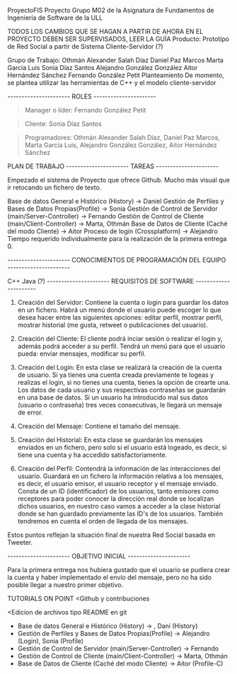 ProyectoFIS
Proyecto Grupo M02 de la Asignatura de Fundamentos de Ingeniería de Software de la ULL

TODOS LOS CAMBIOS QUE SE HAGAN A PARTIR DE AHORA EN EL PROYECTO DEBEN SER SUPERVISADOS, LEER LA GUÍA
Producto:
Prototipo de Red Social a partir de Sistema Cliente-Servidor (?)

Grupo de Trabajo:
Othmán Alexander Salah Díaz
Daniel Paz Marcos
Marta García Luis
Sonia Díaz Santos
Alejandro González González
Aitor Hernández Sánchez
Fernando González Petit
Planteamiento
De momento, se plantea utilizar las herramientas de C++ y el modelo cliente-servidor

---------------------- ROLES ----------------------

> Manager o líder: Fernando González Petit

> Cliente: Sonia Díaz Santos

> Programadores: Othmán Alexander Salah Díaz, Daniel Paz Marcos, Marta García Luis, Alejandro González González, Aitor Hernández Sánchez

PLAN DE TRABAJO
---------------------- TAREAS ----------------------

Empezado el sistema de Proyecto que ofrece Github. Mucho más visual que ir retocando un fichero de texto.

Base de datos General e Histórico (History) -> Daniel
Gestión de Perfiles y Bases de Datos Propias(Profile) -> Sonia
Gestión de Control de Servidor (main/Server-Controller) -> Fernando
Gestión de Control de Cliente (main/Client-Controller) -> Marta, Othmán
Base de Datos de Cliente (Caché del modo Cliente) -> Aitor
Proceso de login (Crossplatform) -> Alejandro
Tiempo requerido individualmente para la realización de la primera entrega 0.

---------------------- CONOCIMIENTOS DE PROGRAMACIÓN DEL EQUIPO ----------------------

C++
Java
(?)
---------------------- REQUISITOS DE SOFTWARE ----------------------

1. Creación del Servidor: Contiene la cuenta o login para guardar los datos en un fichero. Habrá un menú donde el usuario puede escoger lo que desea hacer entre las siguientes opciones: editar perfil, mostrar perfil, mostrar historial (me gusta, retweet o publicaciones del usuario).

2. Creación del Cliente: El cliente podrá inciar sesión o realizar el login y, además podrá acceder a su perfil. Tendrá un menú para que el usuario pueda: enviar mensajes, modificar su perfil.

3. Creación del Login: En esta clase se realizará la creación de la cuenta de usuario. Si ya tienes una cuenta creada previamente te logeas y realizas el login, si no tienes una cuenta, tienes la opción de crearte una. Los datos de cada usuario y sus respectivas contraseñas se guardarán en una base de datos. Si un usuario ha introducido mal sus datos (usuario o contraseña) tres veces consecutivas, le llegará un mensaje de error.

4. Creación del Mensaje: Contiene el tamaño del mensaje.

5. Creación del Historial: En esta clase se guardarán los mensajes enviados en un fichero, pero solo si el usuario está logeado, es decir, si tiene una cuenta y ha accedido satisfactoriamente.

6. Creación del Perfil: Contendrá la información de las interacciones del usuario. Guardará en un fichero la información relativa a los mensajes, es decir, el usuario emisor, el usuario receptor y el mensaje enviado. Consta de un ID (identificador) de los usuarios, tanto emisores como receptores para poder conocer la dirección real donde se localizan dichos usuarios, en nuestro caso vamos a acceder a la clase historial donde se han guardado previamente las ID's de los usuarios. También tendremos en cuenta el orden de llegada de los mensajes.

Estos puntos reflejan la situación final de nuestra Red Social basada en Tweeter.

---------------------- OBJETIVO INICIAL ----------------------

Para la primera entrega nos hubiera gustado que el usuario se pudiera crear la cuenta y haber implementado el envío del mensaje, pero no ha sido posible llegar a nuestro primer objetivo.

TUTORIALS ON POINT
<Github y contribuciones

<Edicion de archivos tipo README en git
- Base de datos General e Histórico (History) -> , Dani (History)
- Gestión de Perfiles y Bases de Datos Propias(Profile) -> Alejandro (Login), Sonia (Profile)
- Gestión de Control de Servidor (main/Server-Controller) -> Fernando
- Gestión de Control de Cliente (main/Client-Controller) -> Marta, Othmán
- Base de Datos de Cliente  (Caché del modo Cliente) -> Aitor (Profile-C)

